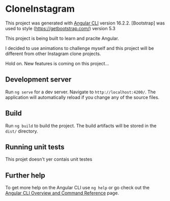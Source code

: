 # CloneInstagram

This project was generated with [Angular CLI](https://github.com/angular/angular-cli) version 16.2.2.
[Bootstrap] was used to style (https://getbootstrap.com/) version 5.3

This project is being built to learn and pracite Angular.

I decided to use animations to challenge myself and this project will be different from other Instagram clone projects.

Hold on. New features is coming on this project...

## Development server

Run `ng serve` for a dev server. Navigate to `http://localhost:4200/`. The application will automatically reload if you change any of the source files.

## Build

Run `ng build` to build the project. The build artifacts will be stored in the `dist/` directory.

## Running unit tests

This projet doesn't yer contais unit testes

## Further help

To get more help on the Angular CLI use `ng help` or go check out the [Angular CLI Overview and Command Reference](https://angular.io/cli) page.
